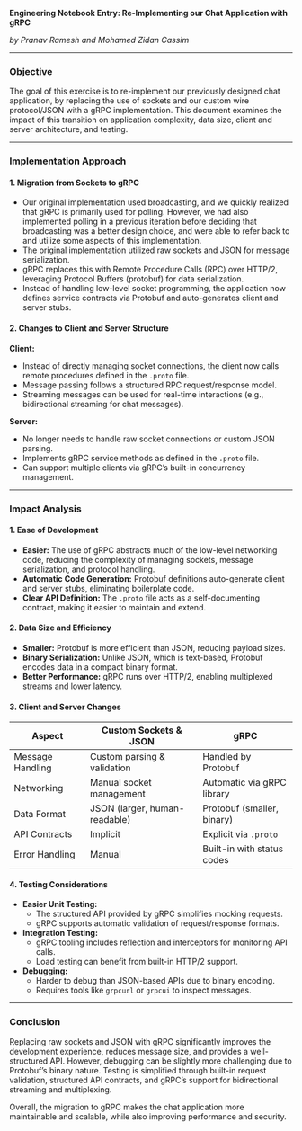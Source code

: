 **Engineering Notebook Entry: Re-Implementing our Chat Application with gRPC**

*by Pranav Ramesh and Mohamed Zidan Cassim*

---

### Objective
The goal of this exercise is to re-implement our previously designed chat application, by replacing the use of sockets and our custom wire protocol/JSON with a gRPC implementation. This document examines the impact of this transition on application complexity, data size, client and server architecture, and testing.

---

### Implementation Approach

#### 1. Migration from Sockets to gRPC
- Our original implementation used broadcasting, and we quickly realized that gRPC is primarily used for polling. However, we had also implemented polling in a previous iteration before deciding that broadcasting was a better design choice, and were able to refer back to and utilize some aspects of this implementation.
- The original implementation utilized raw sockets and JSON for message serialization.
- gRPC replaces this with Remote Procedure Calls (RPC) over HTTP/2, leveraging Protocol Buffers (protobuf) for data serialization.
- Instead of handling low-level socket programming, the application now defines service contracts via Protobuf and auto-generates client and server stubs.

#### 2. Changes to Client and Server Structure
**Client:**
- Instead of directly managing socket connections, the client now calls remote procedures defined in the `.proto` file.
- Message passing follows a structured RPC request/response model.
- Streaming messages can be used for real-time interactions (e.g., bidirectional streaming for chat messages).

**Server:**
- No longer needs to handle raw socket connections or custom JSON parsing.
- Implements gRPC service methods as defined in the `.proto` file.
- Can support multiple clients via gRPC’s built-in concurrency management.

---

### Impact Analysis

#### 1. Ease of Development
- **Easier:** The use of gRPC abstracts much of the low-level networking code, reducing the complexity of managing sockets, message serialization, and protocol handling.
- **Automatic Code Generation:** Protobuf definitions auto-generate client and server stubs, eliminating boilerplate code.
- **Clear API Definition:** The `.proto` file acts as a self-documenting contract, making it easier to maintain and extend.

#### 2. Data Size and Efficiency
- **Smaller:** Protobuf is more efficient than JSON, reducing payload sizes.
- **Binary Serialization:** Unlike JSON, which is text-based, Protobuf encodes data in a compact binary format.
- **Better Performance:** gRPC runs over HTTP/2, enabling multiplexed streams and lower latency.

#### 3. Client and Server Changes
| Aspect            | Custom Sockets & JSON | gRPC |
|------------------|---------------------|------|
| Message Handling | Custom parsing & validation | Handled by Protobuf |
| Networking       | Manual socket management | Automatic via gRPC library |
| Data Format      | JSON (larger, human-readable) | Protobuf (smaller, binary) |
| API Contracts    | Implicit | Explicit via `.proto` |
| Error Handling   | Manual | Built-in with status codes |

#### 4. Testing Considerations
- **Easier Unit Testing:**
  - The structured API provided by gRPC simplifies mocking requests.
  - gRPC supports automatic validation of request/response formats.
- **Integration Testing:**
  - gRPC tooling includes reflection and interceptors for monitoring API calls.
  - Load testing can benefit from built-in HTTP/2 support.
- **Debugging:**
  - Harder to debug than JSON-based APIs due to binary encoding.
  - Requires tools like `grpcurl` or `grpcui` to inspect messages.

---

### Conclusion
Replacing raw sockets and JSON with gRPC significantly improves the development experience, reduces message size, and provides a well-structured API. However, debugging can be slightly more challenging due to Protobuf’s binary nature. Testing is simplified through built-in request validation, structured API contracts, and gRPC’s support for bidirectional streaming and multiplexing.

Overall, the migration to gRPC makes the chat application more maintainable and scalable, while also improving performance and security.

